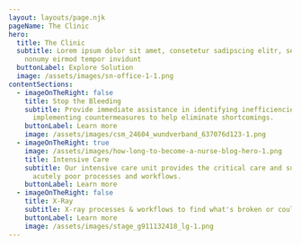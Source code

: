 ```yaml
---
layout: layouts/page.njk
pageName: The Clinic
hero:
  title: The Clinic
  subtitle: Lorem ipsum dolor sit amet, consetetur sadipscing elitr, sed diam
    nonumy eirmod tempor invidunt
  buttonLabel: Explore Solution
  image: /assets/images/sn-office-1-1.png
contentSections:
  - imageOnTheRight: false
    title: Stop the Bleeding
    subtitle: Provide immediate assistance in identifying inefficiencies and
      implementing countermeasures to help eliminate shortcomings.
    buttonLabel: Learn more
    image: /assets/images/csm_24604_wundverband_637076d123-1.png
  - imageOnTheRight: true
    image: /assets/images/how-long-to-become-a-nurse-blog-hero-1.png
    title: Intensive Care
    subtitle: Our intensive care unit provides the critical care and support for
      acutely poor processes and workflows.
    buttonLabel: Learn more
  - imageOnTheRight: false
    title: X-Ray
    subtitle: X-ray processes & workflows to find what's broken or could be improved
    buttonLabel: Learn more
    image: /assets/images/stage_g911132418_lg-1.png
---
```

